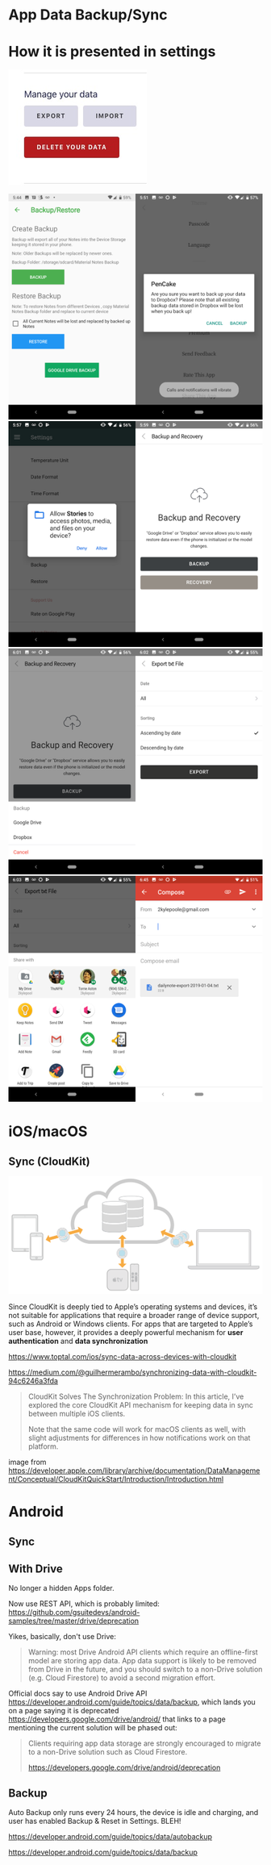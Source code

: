 # App Data Backup/Sync

# How it is presented in settings
![](assets/2019-01-09-11-15-48.png)

<img src="assets/2019-01-09-13-01-39.png" width="50%"/><img src="assets/2019-01-09-13-16-34.png" alt="" width="50%"/><img src="assets/2019-01-09-13-41-29.png" width="50%"/><img src="assets/2019-01-09-13-42-03.png" width="50%"/><img src="assets/2019-01-09-13-42-53.png" width="50%"/><img src="assets/2019-01-09-13-45-01.png" width="50%"/><img src="assets/2019-01-09-13-45-29.png" width="50%"/><img src="assets/2019-01-09-13-46-01.png" width="50%"/>

# iOS/macOS
## Sync (CloudKit)
![](assets/2019-01-09-12-52-23.png)

Since CloudKit is deeply tied to Apple’s operating systems and devices, it’s not suitable for applications that require a broader range of device support, such as Android or Windows clients. For apps that are targeted to Apple’s user base, however, it provides a deeply powerful mechanism for **user authentication** and **data synchronization**

https://www.toptal.com/ios/sync-data-across-devices-with-cloudkit

https://medium.com/@guilhermerambo/synchronizing-data-with-cloudkit-94c6246a3fda

> CloudKit Solves The Synchronization Problem:
> In this article, I’ve explored the core CloudKit API mechanism for keeping data in sync between multiple iOS clients.
>
> Note that the same code will work for macOS clients as well, with slight adjustments for differences in how notifications work on that platform.

image from https://developer.apple.com/library/archive/documentation/DataManagement/Conceptual/CloudKitQuickStart/Introduction/Introduction.html

# Android
## Sync
## With Drive
No longer a hidden Apps folder.

Now use REST API, which is probably limited: https://github.com/gsuitedevs/android-samples/tree/master/drive/deprecation

Yikes, basically, don't use Drive:
> Warning: most Drive Android API clients which require an offline-first model are storing app data. App data support is likely to be removed from Drive in the future, and you should switch to a non-Drive solution (e.g. Cloud Firestore) to avoid a second migration effort.

Official docs say to use Android Drive API https://developer.android.com/guide/topics/data/backup, which lands you on a page saying it is deprecated https://developers.google.com/drive/android/ that links to a page mentioning the current solution will be phased out: 
> Clients requiring app data storage are strongly encouraged to migrate to a non-Drive solution such as Cloud Firestore.
> 
> https://developers.google.com/drive/android/deprecation


## Backup
Auto Backup only runs every 24 hours, the device is idle and charging, and user has enabled Backup & Reset in Settings. BLEH!

https://developer.android.com/guide/topics/data/autobackup

https://developer.android.com/guide/topics/data/backup